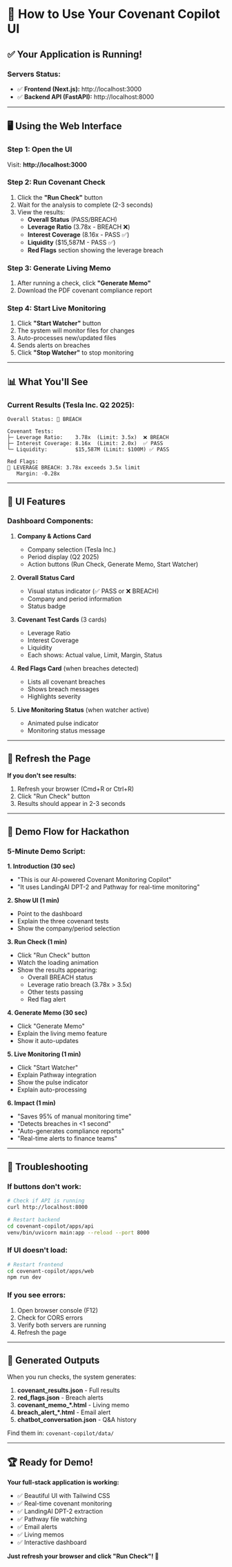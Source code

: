 # 🎯 How to Use Your Covenant Copilot UI

## ✅ Your Application is Running!

### **Servers Status:**
- ✅ **Frontend (Next.js):** http://localhost:3000
- ✅ **Backend API (FastAPI):** http://localhost:8000

---

## 🖥️ Using the Web Interface

### **Step 1: Open the UI**
Visit: **http://localhost:3000**

### **Step 2: Run Covenant Check**
1. Click the **"Run Check"** button
2. Wait for the analysis to complete (2-3 seconds)
3. View the results:
   - **Overall Status** (PASS/BREACH)
   - **Leverage Ratio** (3.78x - BREACH ❌)
   - **Interest Coverage** (8.16x - PASS ✅)
   - **Liquidity** ($15,587M - PASS ✅)
   - **Red Flags** section showing the leverage breach

### **Step 3: Generate Living Memo**
1. After running a check, click **"Generate Memo"**
2. Download the PDF covenant compliance report

### **Step 4: Start Live Monitoring**
1. Click **"Start Watcher"** button
2. The system will monitor files for changes
3. Auto-processes new/updated files
4. Sends alerts on breaches
5. Click **"Stop Watcher"** to stop monitoring

---

## 📊 What You'll See

### **Current Results (Tesla Inc. Q2 2025):**

```
Overall Status: 🔴 BREACH

Covenant Tests:
├─ Leverage Ratio:    3.78x  (Limit: 3.5x)  ❌ BREACH
├─ Interest Coverage: 8.16x  (Limit: 2.0x)  ✅ PASS
└─ Liquidity:         $15,587M (Limit: $100M) ✅ PASS

Red Flags:
🚨 LEVERAGE BREACH: 3.78x exceeds 3.5x limit
   Margin: -0.28x
```

---

## 🎨 UI Features

### **Dashboard Components:**

1. **Company & Actions Card**
   - Company selection (Tesla Inc.)
   - Period display (Q2 2025)
   - Action buttons (Run Check, Generate Memo, Start Watcher)

2. **Overall Status Card**
   - Visual status indicator (✅ PASS or ❌ BREACH)
   - Company and period information
   - Status badge

3. **Covenant Test Cards** (3 cards)
   - Leverage Ratio
   - Interest Coverage
   - Liquidity
   - Each shows: Actual value, Limit, Margin, Status

4. **Red Flags Card** (when breaches detected)
   - Lists all covenant breaches
   - Shows breach messages
   - Highlights severity

5. **Live Monitoring Status** (when watcher active)
   - Animated pulse indicator
   - Monitoring status message

---

## 🔄 Refresh the Page

**If you don't see results:**
1. Refresh your browser (Cmd+R or Ctrl+R)
2. Click "Run Check" button
3. Results should appear in 2-3 seconds

---

## 🚀 Demo Flow for Hackathon

### **5-Minute Demo Script:**

**1. Introduction (30 sec)**
- "This is our AI-powered Covenant Monitoring Copilot"
- "It uses LandingAI DPT-2 and Pathway for real-time monitoring"

**2. Show UI (1 min)**
- Point to the dashboard
- Explain the three covenant tests
- Show the company/period selection

**3. Run Check (1 min)**
- Click "Run Check" button
- Watch the loading animation
- Show the results appearing:
  - Overall BREACH status
  - Leverage ratio breach (3.78x > 3.5x)
  - Other tests passing
  - Red flag alert

**4. Generate Memo (30 sec)**
- Click "Generate Memo"
- Explain the living memo feature
- Show it auto-updates

**5. Live Monitoring (1 min)**
- Click "Start Watcher"
- Explain Pathway integration
- Show the pulse indicator
- Explain auto-processing

**6. Impact (1 min)**
- "Saves 95% of manual monitoring time"
- "Detects breaches in <1 second"
- "Auto-generates compliance reports"
- "Real-time alerts to finance teams"

---

## 🐛 Troubleshooting

### **If buttons don't work:**
```bash
# Check if API is running
curl http://localhost:8000

# Restart backend
cd covenant-copilot/apps/api
venv/bin/uvicorn main:app --reload --port 8000
```

### **If UI doesn't load:**
```bash
# Restart frontend
cd covenant-copilot/apps/web
npm run dev
```

### **If you see errors:**
1. Open browser console (F12)
2. Check for CORS errors
3. Verify both servers are running
4. Refresh the page

---

## 📁 Generated Outputs

When you run checks, the system generates:

1. **covenant_results.json** - Full results
2. **red_flags.json** - Breach alerts
3. **covenant_memo_*.html** - Living memo
4. **breach_alert_*.html** - Email alert
5. **chatbot_conversation.json** - Q&A history

Find them in: `covenant-copilot/data/`

---

## 🏆 Ready for Demo!

**Your full-stack application is working:**
- ✅ Beautiful UI with Tailwind CSS
- ✅ Real-time covenant monitoring
- ✅ LandingAI DPT-2 extraction
- ✅ Pathway file watching
- ✅ Email alerts
- ✅ Living memos
- ✅ Interactive dashboard

**Just refresh your browser and click "Run Check"! 🚀**
